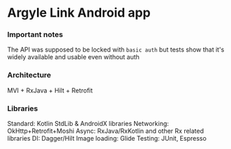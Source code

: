 # Argyle Link Android app

### Important notes
The API was supposed to be locked with `basic auth` but tests show that it's widely available and usable even without auth

### Architecture
MVI + RxJava + Hilt + Retrofit

### Libraries
Standard: Kotlin StdLib & AndroidX libraries
Networking: OkHttp+Retrofit+Moshi
Async: RxJava/RxKotlin and other Rx related libraries
DI: Dagger/Hilt
Image loading: Glide
Testing: JUnit, Espresso